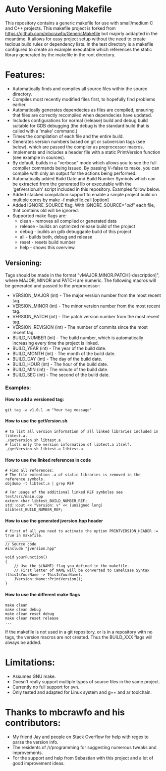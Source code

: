 Auto Versioning Makefile
========================

This repository contains a generic makefile for use with small/medium C and C++ projects. This makefile project is forked from https://github.com/mbcrawfo/GenericMakefile but majorly addapted in the meantime. It allows for
easy project setup without the need to create tedious build rules or dependency lists. In the test directory is a makefile configured to create an example executable which references the static library generated by the makefile in the root directory.

# Features:
* Automatically finds and compiles all source files within the source directory.
* Compiles most recently modified files first, to hopefully find problems earlier.
* Automatically generates dependecies as files are compiled, ensuring that files are correctly recompiled when dependecies have updated.
* Includes configurations for normal (release) build and debug build suitable for GDB debugging (the debug is the standard build that is called with a 'make' command.)
* Times the compilation of each file and the entire build.
* Generates version numbers based on git or subversion tags (see below), which are passed the compiler as preprocessor macros.
* Implements and includes a header file with a static PrintVersion function (see example in sources).
* By default, builds in a "verbose" mode which allows you to see the full compiler commands being issued. By passing V=false to make, you can compile with only an output for the actions being performed.
* Automatically added Build Date and Build Number Symbols which can be extracted from the generated lib or executable with the 'getVersion.sh' script included in this repository. Examples follow below.
* Added stacked compilation support to enable a simple project build on multiple cores by make -f makefile.call [option]
* Added IGNORE_SOURCE flag. With IGNORE_SOURCE="*old*" each file, that contains old will be ignored. 
* Supported make flags are:
	* clean - removes all compiled or generated data
	* release - builds an optimized release build of the project
	* debug - builds an gdb debuggable build of this project
	* all - builds both, debug and release
	* reset - resets build number
	* help - shows this overview

## Versioning:
Tags should be made in the format "vMAJOR.MINOR.PATCH[-description]", where MAJOR, MINOR and PATCH are numeric. The following macros will be generated and passed to the preprocessor:
* VERSION_MAJOR (int) - The major version number from the most recent tag.
* VERSION_MINOR (int) - The minor version number from the most recent tag.
* VERSION_PATCH (int) - The patch version number from the most recent tag.
* VERSION_REVISION (int) - The number of commits since the most recent tag.
* BUILD_NUMBER (int) - The build number, which is automatically increasing every time the project is linked.
* BUILD_YEAR (int) - The year of the build date.
* BUILD_MONTH (int) - The month of the build date.
* BUILD_DAY (int) - The day of the build date.
* BUILD_HOUR (int) - The hour of the build date.
* BUILD_MIN (int) - The minute of the build date.
* BUILD_SEC (int) - The second of the build date.

### Examples:
#### How to add a versioned tag:
    git tag -a v1.0.1 -m "Your tag message"
#### How to use the getVersion.sh
    # to list all version information of all linked libraries included in libtest.a.
    ./getVersion.sh libtest.a
    # lists only the version information of libtest.a itself.
    ./getVersion.sh libtest.a libtest.a
    
#### How to use the linked references in code
    # Find all references:
    # The file extention .a of static libraries is removed in the reference symbols.
    objdump -t libtest.a | grep REF
    
    # For usage of the additional linked REF symboles see test/src/main.cpp
    extern char libtest_BUILD_NUMBER_REF;
    std::cout << "Version: v" << (unsigned long) &libtest_BUILD_NUMBER_REF;

#### How to use the generated jversion.hpp header
    # first of all you need to activate the option PRINTVERSION_HEADER := true in makefile.
    ____________
    // Source code
    #include "jversion.hpp"
     
    void yourFunction() 
    {
        // Use the $(NAME) flag you defined in the makefile.
        // First letter of NAME will be converted to CamelCase Syntax (thisIsYourName -> ThisIsYourName).
        JVersion::Name::PrintVersion();
    }

#### How to use the different make flags
	make clean
	make clean debug
	make clean reset debug
	make clean reset release
	...

If the makefile is not used in a git repository, or is in a repository with no tags, the version macros are not created.
Thus the BUILD_XXX flags will always be added.

# Limitations:
* Assumes GNU make.
* Doesn't really support multiple types of source files in the same project.
* Currently no full support for svn.
* Only tested and adapted for Linux system and g++ and ar toolchain.

# Thanks to mbcrawfo and his contributors:
* My friend Jay and people on Stack Overflow for help with regex to parse the version info.
* The residents of /r/programming for suggesting numerous tweaks and improvements.
* For the support and help from Sebastian with this project and a lot of good improvement ideas.
